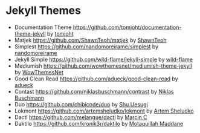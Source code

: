 # Jekyll Themes

- Documentation Theme https://github.com/tomjoht/documentation-theme-jekyll by [tomjoht](https://github.com/tomjoht)
- Matjek https://github.com/ShawnTeoh/matjek by [ShawnTeoh](https://github.com/ShawnTeoh)
- Simplest https://github.com/nandomoreirame/simplest by [nandomoreirame](https://github.com/nandomoreirame)
- Jekyll Simple https://github.com/wild-flame/jekyll-simple by [wild-flame](https://github.com/wild-flame)
- Mediumish https://github.com/wowthemesnet/mediumish-theme-jekyll by [WowThemesNet](https://github.com/wowthemesnet)
- Good Clean Read https://github.com/adueck/good-clean-read by [adueck](https://github.com/adueck)
- Contast https://github.com/niklasbuschmann/contrast by [Niklas Buschmann](https://github.com/niklasbuschmann)
- Duo https://github.com/chibicode/duo by [Shu Uesugi](https://github.com/chibicode)
- Lokmont https://github.com/artemsheludko/lokmont by [Artem Sheludko](https://github.com/artemsheludko)
- Dactl https://github.com/melangue/dactl by [Marcin C](https://github.com/melangue)
- Daktilo https://github.com/kronik3r/daktilo by [Motaquillah Maddane](https://github.com/kronik3r)

